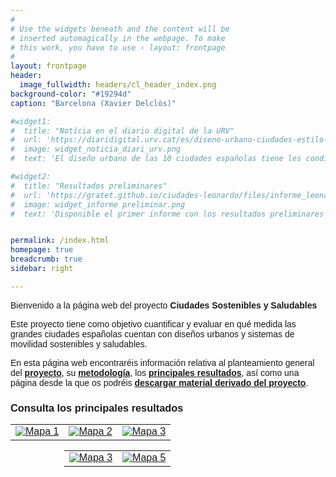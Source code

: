 ```yaml
---
#
# Use the widgets beneath and the content will be
# inserted automagically in the webpage. To make
# this work, you have to use › layout: frontpage
#
layout: frontpage
header:
  image_fullwidth: headers/cl_header_index.png
background-color: "#19294d"
caption: "Barcelona (Xavier Delclòs)"

#widget1:
#  title: "Notícia en el diario digital de la URV"
#  url: 'https://diaridigital.urv.cat/es/diseno-urbano-ciudades-estilo-vida-saludable/'
#  image: widget_noticia_diari_urv.png
#  text: 'El diseño urbano de las 10 ciudades españolas tiene les condiciones necesarias para un estilo de vida saludable.'

#widget2:
#  title: "Resultados preliminares"
#  url: 'https://gratet.github.io/ciudades-leonardo/files/informe_leonardo_preliminar_enero24.pdf'
#  image: widget_informe preliminar.png
#  text: 'Disponible el primer informe con los resultados preliminares del proyecto. En este documento se presentan los principales resultados a nivel gráfico y cartográfico para cada uno de los indicadores.'


permalink: /index.html
homepage: true
breadcrumb: true
sidebar: right

---
```


Bienvenido a la página web del proyecto **Ciudades Sostenibles y Saludables**

Este proyecto tiene como objetivo cuantificar y evaluar en qué medida las grandes ciudades españolas cuentan con diseños urbanos y sistemas de movilidad sostenibles y saludables.

En esta página web encontraréis información relativa al planteamiento general del [**proyecto**](https://gratet.github.io/ciudades-leonardo/project/), 
su [**metodología**](https://gratet.github.io/ciudades-leonardo/metodologia/), los [**principales resultados**](https://gratet.github.io/ciudades-leonardo/resultados/), 
así como una página desde la que os podréis [**descargar material derivado del proyecto**](https://gratet.github.io/ciudades-leonardo/descargas/).

### Consulta los principales resultados

<html lang="es">
<head>
  <style>
    body {
      font-family: Arial, sans-serif;
    }
  
  table {
  border-collapse: collapse;
  width: 100%;
  }
  
  td {
  text-align: center;
  }
  
  .styled-image {
  max-width: 100%;
  display: block;
  margin: 0 auto;
  border-radius: 8px; /* Agregado para bordes redondeados */
  box-shadow: 0 0px 0px rgba(0, 0, 0, 0); /* Agregado para sombra */
  transition: transform 0.3s ease-in-out;
  }
  
  .styled-image:hover {
  transform: scale(1.05);
  }
  </style>
</head>

<body>

<table>
  <tr>
    <td>
      <a href="https://gratet.github.io/ciudades-leonardo/caracterizacion/">
        <img class="styled-image" src="https://gratet.github.io/ciudades-leonardo/images/img_cos/index-mc.svg" alt="Mapa 1">
      </a>
    </td>
    <td>
      <a href="https://gratet.github.io/ciudades-leonardo/comercios-cotidianos/" target="_blank">
        <img class="styled-image" src="https://gratet.github.io/ciudades-leonardo/images/img_cos/index-cc.svg" alt="Mapa 2">
      </a>
    </td>
    <td>
      <a href="https://gratet.github.io/ciudades-leonardo/transporte-publico/" target="_blank">
        <img class="styled-image" src="https://gratet.github.io/ciudades-leonardo/images/img_cos/index-tp.svg" alt="Mapa 3">
      </a>
    </td>
  </tr>
</table>
<div style="max-width: 66%; margin: auto;">
<table>
  <tr>
    <td>
      <a href="https://gratet.github.io/ciudades-leonardo/espacios-publicos-abiertos/" target="_blank">
        <img class="styled-image" src="https://gratet.github.io/ciudades-leonardo/images/img_cos/index-aos.svg" alt="Mapa 3">
      </a>
    </td>
    <td>
      <a href="https://gratet.github.io/ciudades-leonardo/caminabilidad/" target="_blank">
        <img class="styled-image" src="https://gratet.github.io/ciudades-leonardo/images/img_cos/index-ag.svg" alt="Mapa 5">
      </a>
    </td>
  </tr>
</table>
</div>
</body>